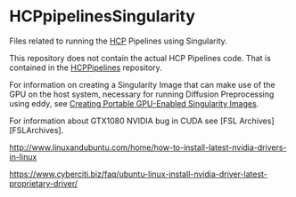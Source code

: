 # HCPpipelinesSingularity

Files related to running the [HCP][HCP] Pipelines using Singularity.

This repository does not contain the actual HCP Pipelines code.
That is contained in the [HCPPipelines][HCPPipelines] repository.

For information on creating a Singularity Image that can make use of the GPU
on the host system, necessary for running Diffusion Preprocessing using
eddy, see [Creating Portable GPU-Enabled Singularity Images][SingularityGPU].

For information about GTX1080 NVIDIA bug in CUDA see [FSL Archives][FSLArchives].

<!-- References -->

[HCP]: http://www.humanconnectome.org
[HCPpipelines]: https://github.com/Washington-University/HCPpipelines
[SingularityGPU]: http://gpucomputing.shef.ac.uk/education/creating_gpu_singularity/
[FLSArchives]: https://www.jiscmail.ac.uk/cgi-bin/webadmin?A2=ind1708&L=fsl&D=0&P=414698

http://www.linuxandubuntu.com/home/how-to-install-latest-nvidia-drivers-in-linux

https://www.cyberciti.biz/faq/ubuntu-linux-install-nvidia-driver-latest-proprietary-driver/